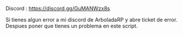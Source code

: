 Discord : https://discord.gg/GuMANWzx8s

Si tienes algun error a mi discord de ArboladaRP y abre ticket de error. Despues poner que tienes un problema en este script.
